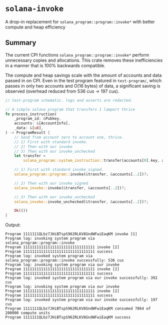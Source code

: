 # `solana-invoke`

A drop-in replacement for `solana_program::program::invoke*` with better compute and heap efficiency

## Summary

The current CPI functions `solana_program::program::invoke*` perform unnecessary copies and allocations. This crate removes these inefficiencies in a manner that is 100% backwards compatible.

The compute and heap savings scale with the amount of accounts and data passed in on CPI. Even in the test program featured in `test-program/`, which passes in only two accounts and O(16 bytes) of data, a significant saving is observed (overhead reduced from 536 cus -> 197 cus).

```rust
// test-program schematic. logs and asserts are redacted.

// A simple solana program that transfers 1 lamport thrice
fn process_instruction(
    _program_id: &Pubkey,
    accounts: &[AccountInfo],
    _data: &[u8],
) -> ProgramResult {
    // Send from account zero to account one, thrice.
    // 1) First with standard invoke.
    // 2) Then with our invoke
    // 3) Then with our invoke_unchecked
    let transfer =
        solana_program::system_instruction::transfer(accounts[0].key, accounts[1].key, 1);

    // 1) First with standard invoke_signed.
    solana_program::program::invoke(&transfer, &accounts[..2])?;

    // 2) Then with our invoke_signed
    solana_invoke::invoke(&transfer, &accounts[..2])?;

    // 3) Then with our invoke_unchecked
    solana_invoke::invoke_unchecked(&transfer, &accounts[..2])?;

    Ok(())
}
```

Output:

```text
Program 1111111QLbz7JHiBTspS962RLKV8GndWFwiEaqKM invoke [1]
Program log: invoking system program via solana_program::program::invoke
Program 11111111111111111111111111111111 invoke [2]
Program 11111111111111111111111111111111 success
Program log: invoked system program via solana_program::program::invoke successfully: 536 cus
Program log: invoking system program via our invoke
Program 11111111111111111111111111111111 invoke [2]
Program 11111111111111111111111111111111 success
Program log: invoked system program via our invoke successfully: 392 cus
Program log: invoking system program via our invoke
Program 11111111111111111111111111111111 invoke [2]
Program 11111111111111111111111111111111 success
Program log: invoked system program via our invoke successfully: 197 cus
Program 1111111QLbz7JHiBTspS962RLKV8GndWFwiEaqKM consumed 7864 of 200000 compute units
Program 1111111QLbz7JHiBTspS962RLKV8GndWFwiEaqKM success
```
